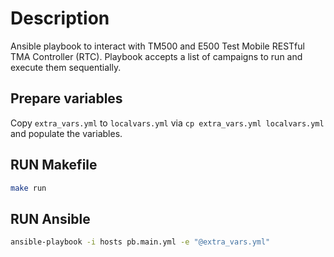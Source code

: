 # Description

Ansible playbook to interact with TM500 and E500 Test Mobile RESTful TMA Controller (RTC). Playbook accepts a list of campaigns to run and execute them sequentially.

## Prepare variables

Copy `extra_vars.yml` to `localvars.yml` via `cp extra_vars.yml localvars.yml` and populate the variables.

## RUN Makefile

```bash
make run 
```

## RUN Ansible

```bash
ansible-playbook -i hosts pb.main.yml -e "@extra_vars.yml"
```
